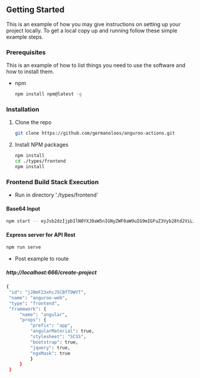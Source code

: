 <!-- GETTING STARTED -->
## Getting Started

This is an example of how you may give instructions on setting up your project locally.
To get a local copy up and running follow these simple example steps.

### Prerequisites

This is an example of how to list things you need to use the software and how to install them.
* npm
  ```sh
  npm install npm@latest -g
  ```

### Installation

1. Clone the repo
   ```sh
   git clone https://github.com/germanoloos/anguroo-actions.git
   ```
2. Install NPM packages
   ```sh
   npm install
   cd ./types/frontend
   npm install
   ```


<!-- USAGE EXAMPLES -->
### Frontend Build Stack Execution

* Run in directory './types/frontend'

#### Base64 Input
   ```sh
   npm start -- eyJsb2dzIjpbIlN0YXJ0aW5nIGNyZWF0aW9uIG9mIGFuZ3Vyb28td2ViLi4uIl0sImZpbmlzaGVkIjpmYWxzZSwidXJsIjpudWxsLCJuYW1lIjoiYW5ndXJvby13ZWIiLCJ0eXBlIjoiZnJvbnRlbmQiLCJmcmFtZXdvcmsiOnsibmFtZSI6ImFuZ3VsYXIiLCJwcm9wcyI6eyJwcmVmaXgiOiJhcHAiLCJhbmd1bGFyTWF0ZXJpYWwiOnRydWUsInN0eWxlc2hlZXQiOiJTQ1NTIiwiYm9vdHN0cmFwIjp0cnVlLCJqcXVlcnkiOnRydWUsIm5neE1hc2siOnRydWV9fSwiaWQiOiJqSjhtRjIzeGhjSjVDQmZUOVdZVCJ9
   ```

#### Express server for API Rest
   ```sh
   npm run serve
   ```

* Post example to route

##### http://localhost:666/create-project

   ```sh
   {
    "id": "jJ8mF23xhcJ5CBfT9WYT",
    "name": "anguroo-web",
    "type": "frontend",
    "framework": {
        "name": "angular",
        "props": {
            "prefix": "app",
            "angularMaterial": true,
            "stylesheet": "SCSS",
            "bootstrap": true,
            "jquery": true,
            "ngxMask": true
            }
        }
    }
   ```

